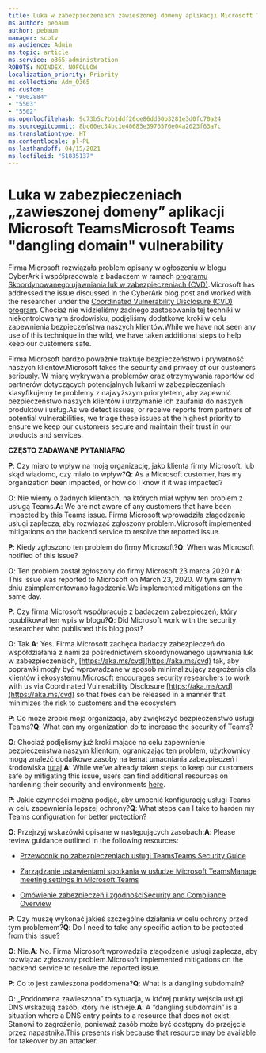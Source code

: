 ```yaml
---
title: Luka w zabezpieczeniach zawieszonej domeny aplikacji Microsoft Teams
ms.author: pebaum
author: pebaum
manager: scotv
ms.audience: Admin
ms.topic: article
ms.service: o365-administration
ROBOTS: NOINDEX, NOFOLLOW
localization_priority: Priority
ms.collection: Adm_O365
ms.custom:
- "9002884"
- "5503"
- "5502"
ms.openlocfilehash: 9c73b5c7bb1ddf26ce86dd50b3281e3d0fc70a24
ms.sourcegitcommit: 8bc60ec34bc1e40685e3976576e04a2623f63a7c
ms.translationtype: HT
ms.contentlocale: pl-PL
ms.lasthandoff: 04/15/2021
ms.locfileid: "51835137"
---
```

# <a name="microsoft-teams-dangling-domain-vulnerability"></a><span data-ttu-id="9931f-102">Luka w zabezpieczeniach „zawieszonej domeny” aplikacji Microsoft Teams</span><span class="sxs-lookup"><span data-stu-id="9931f-102">Microsoft Teams "dangling domain" vulnerability</span></span>

<span data-ttu-id="9931f-103">Firma Microsoft rozwiązała problem opisany w ogłoszeniu w blogu CyberArk i współpracowała z badaczem w ramach [programu Skoordynowanego ujawniania luk w zabezpieczeniach (CVD)](https://aka.ms/cvd).</span><span class="sxs-lookup"><span data-stu-id="9931f-103">Microsoft has addressed the issue discussed in the CyberArk blog post and worked with the researcher under the [Coordinated Vulnerability Disclosure (CVD) program](https://aka.ms/cvd).</span></span> <span data-ttu-id="9931f-104">Chociaż nie widzieliśmy żadnego zastosowania tej techniki w niekontrolowanym środowisku, podjęliśmy dodatkowe kroki w celu zapewnienia bezpieczeństwa naszych klientów.</span><span class="sxs-lookup"><span data-stu-id="9931f-104">While we have not seen any use of this technique in the wild, we have taken additional steps to help keep our customers safe.</span></span>

<span data-ttu-id="9931f-105">Firma Microsoft bardzo poważnie traktuje bezpieczeństwo i prywatność naszych klientów.</span><span class="sxs-lookup"><span data-stu-id="9931f-105">Microsoft takes the security and privacy of our customers seriously.</span></span> <span data-ttu-id="9931f-106">W miarę wykrywania problemów oraz otrzymywania raportów od partnerów dotyczących potencjalnych lukami w zabezpieczeniach klasyfikujemy te problemy z najwyższym priorytetem, aby zapewnić bezpieczeństwo naszych klientów i utrzymanie ich zaufania do naszych produktów i usług.</span><span class="sxs-lookup"><span data-stu-id="9931f-106">As we detect issues, or receive reports from partners of potential vulnerabilities, we triage these issues at the highest priority to ensure we keep our customers secure and maintain their trust in our products and services.</span></span>

<span data-ttu-id="9931f-107">**CZĘSTO ZADAWANE PYTANIA**</span><span class="sxs-lookup"><span data-stu-id="9931f-107">**FAQ**</span></span>

<span data-ttu-id="9931f-108">**P**: Czy miało to wpływ na moją organizację, jako klienta firmy Microsoft, lub skąd wiadomo, czy miało to wpływ?</span><span class="sxs-lookup"><span data-stu-id="9931f-108">**Q**: As a Microsoft customer, has my organization been impacted, or how do I know if it was impacted?</span></span>

<span data-ttu-id="9931f-109">**O**: Nie wiemy o żadnych klientach, na których miał wpływ ten problem z usługą Teams.</span><span class="sxs-lookup"><span data-stu-id="9931f-109">**A**: We are not aware of any customers that have been impacted by this Teams issue.</span></span> <span data-ttu-id="9931f-110">Firma Microsoft wprowadziła złagodzenie usługi zaplecza, aby rozwiązać zgłoszony problem.</span><span class="sxs-lookup"><span data-stu-id="9931f-110">Microsoft implemented mitigations on the backend service to resolve the reported issue.</span></span>

<span data-ttu-id="9931f-111">**P**: Kiedy zgłoszono ten problem do firmy Microsoft?</span><span class="sxs-lookup"><span data-stu-id="9931f-111">**Q**: When was Microsoft notified of this issue?</span></span>

<span data-ttu-id="9931f-112">**O**: Ten problem został zgłoszony do firmy Microsoft 23 marca 2020 r.</span><span class="sxs-lookup"><span data-stu-id="9931f-112">**A**: This issue was reported to Microsoft on March 23, 2020.</span></span> <span data-ttu-id="9931f-113">W tym samym dniu zaimplementowano łagodzenie.</span><span class="sxs-lookup"><span data-stu-id="9931f-113">We implemented mitigations on the same day.</span></span>

<span data-ttu-id="9931f-114">**P**: Czy firma Microsoft współpracuje z badaczem zabezpieczeń, który opublikował ten wpis w blogu?</span><span class="sxs-lookup"><span data-stu-id="9931f-114">**Q**: Did Microsoft work with the security researcher who published this blog post?</span></span>

<span data-ttu-id="9931f-115">**O**: Tak.</span><span class="sxs-lookup"><span data-stu-id="9931f-115">**A**: Yes.</span></span> <span data-ttu-id="9931f-116">Firma Microsoft zachęca badaczy zabezpieczeń do współdziałania z nami za pośrednictwem skoordynowanego ujawniania luk w zabezpieczeniach, [https://aka.ms/cvd](https://aka.ms/cvd) tak, aby poprawki mogły być wprowadzane w sposób minimalizujący zagrożenia dla klientów i ekosystemu.</span><span class="sxs-lookup"><span data-stu-id="9931f-116">Microsoft encourages security researchers to work with us via Coordinated Vulnerability Disclosure [https://aka.ms/cvd](https://aka.ms/cvd) so that fixes can be released in a manner that minimizes the risk to customers and the ecosystem.</span></span>  

<span data-ttu-id="9931f-117">**P**: Co może zrobić moja organizacja, aby zwiększyć bezpieczeństwo usługi Teams?</span><span class="sxs-lookup"><span data-stu-id="9931f-117">**Q**: What can my organization do to increase the security of Teams?</span></span>  

<span data-ttu-id="9931f-118">**O**: Chociaż podjęliśmy już kroki mające na celu zapewnienie bezpieczeństwa naszym klientom, ograniczając ten problem, użytkownicy mogą znaleźć dodatkowe zasoby na temat umacniania zabezpieczeń i środowiska [tutaj](https://www.microsoft.com/microsoft-365/blog/2020/04/06/it-professionals-privacy-security-microsoft-teams/).</span><span class="sxs-lookup"><span data-stu-id="9931f-118">**A**: While we’ve already taken steps to keep our customers safe by mitigating this issue, users can find additional resources on hardening their security and environments [here](https://www.microsoft.com/microsoft-365/blog/2020/04/06/it-professionals-privacy-security-microsoft-teams/).</span></span>  

<span data-ttu-id="9931f-119">**P**: Jakie czynności można podjąć, aby umocnić konfigurację usługi Teams w celu zapewnienia lepszej ochrony?</span><span class="sxs-lookup"><span data-stu-id="9931f-119">**Q**: What steps can I take to harden my Teams configuration for better protection?</span></span>

<span data-ttu-id="9931f-120">**O**: Przejrzyj wskazówki opisane w następujących zasobach:</span><span class="sxs-lookup"><span data-stu-id="9931f-120">**A**: Please review guidance outlined in the following resources:</span></span> 

- [<span data-ttu-id="9931f-121">Przewodnik po zabezpieczeniach usługi Teams</span><span class="sxs-lookup"><span data-stu-id="9931f-121">Teams Security Guide</span></span>](https://docs.microsoft.com/microsoftteams/teams-security-guide)

- [<span data-ttu-id="9931f-122">Zarządzanie ustawieniami spotkania w usłudze Microsoft Teams</span><span class="sxs-lookup"><span data-stu-id="9931f-122">Manage meeting settings in Microsoft Teams</span></span>](https://docs.microsoft.com/microsoftteams/meeting-settings-in-teams)

- [<span data-ttu-id="9931f-123">Omówienie zabezpieczeń i zgodności</span><span class="sxs-lookup"><span data-stu-id="9931f-123">Security and Compliance Overview</span></span>](https://docs.microsoft.com/microsoftteams/security-compliance-overview)

<span data-ttu-id="9931f-124">**P**: Czy muszę wykonać jakieś szczególne działania w celu ochrony przed tym problemem?</span><span class="sxs-lookup"><span data-stu-id="9931f-124">**Q**: Do I need to take any specific action to be protected from this issue?</span></span>

<span data-ttu-id="9931f-125">**O**: Nie.</span><span class="sxs-lookup"><span data-stu-id="9931f-125">**A**: No.</span></span> <span data-ttu-id="9931f-126">Firma Microsoft wprowadziła złagodzenie usługi zaplecza, aby rozwiązać zgłoszony problem.</span><span class="sxs-lookup"><span data-stu-id="9931f-126">Microsoft implemented mitigations on the backend service to resolve the reported issue.</span></span>

<span data-ttu-id="9931f-127">**P**: Co to jest zawieszona poddomena?</span><span class="sxs-lookup"><span data-stu-id="9931f-127">**Q**: What is a dangling subdomain?</span></span>

<span data-ttu-id="9931f-128">**O**: „Poddomena zawieszona” to sytuacja, w której punkty wejścia usługi DNS wskazują zasób, który nie istnieje.</span><span class="sxs-lookup"><span data-stu-id="9931f-128">**A**:  A “dangling subdomain” is a situation where a DNS entry points to a resource that does not exist.</span></span>  <span data-ttu-id="9931f-129">Stanowi to zagrożenie, ponieważ zasób może być dostępny do przejęcia przez napastnika.</span><span class="sxs-lookup"><span data-stu-id="9931f-129">This presents risk because that resource may be available for takeover by an attacker.</span></span>
